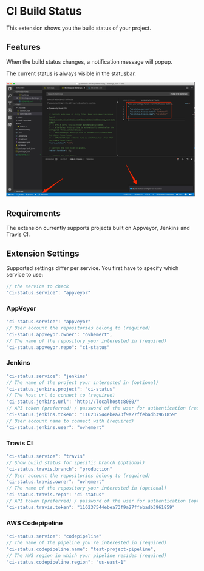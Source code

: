 # CI Build Status

This extension shows you the build status of your project.

## Features

When the build status changes, a notification message will popup.

The current status is always visible in the statusbar.

![Screenshot](assets/images/screenshot.jpg)

## Requirements

The extension currently supports projects built on Appveyor, Jenkins and Travis CI.

## Extension Settings

Supported settings differ per service. You first have to specify which service to use:

```js
// the service to check
"ci-status.service": "appveyor"
```

### AppVeyor

```js
"ci-status.service": "appveyor"
// User account the repositories belong to (required)
"ci-status.appveyor.owner": "ovhemert",
// The name of the repository your interested in (required)
"ci-status.appveyor.repo": "ci-status"
```

### Jenkins

```js
"ci-status.service": "jenkins"
// The name of the project your interested in (optional)
"ci-status.jenkins.project": "ci-status"
// The host url to connect to (required)
"ci-status.jenkins.url": "http://localhost:8080/"
// API token (preferred) / password of the user for authentication (required)
"ci-status.jenkins.token": "116237544ebea73f9a27ffebadb3961859"
// User account name to connect with (required)
"ci-status.jenkins.user": "ovhemert"
```

### Travis CI

```js
"ci-status.service": "travis"
// Show build status for specific branch (optional)
"ci-status.travis.branch": "production"
// User account the repositories belong to (required)
"ci-status.travis.owner": "ovhemert"
// The name of the repository your interested in (optional)
"ci-status.travis.repo": "ci-status"
// API token (preferred) / password of the user for authentication (optional)
"ci-status.travis.token": "116237544ebea73f9a27ffebadb3961859"
```

### AWS Codepipeline

```js
"ci-status.service": "codepipeline"
// The name of the pipeline you're interested in (required)
"ci-status.codepipeline.name": "test-project-pipeline",
// The AWS region in which your pipeline resides (required)
"ci-status.codepipeline.region": "us-east-1"
```
